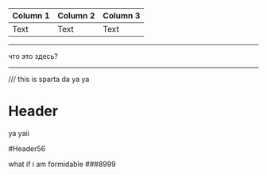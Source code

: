 

| Column 1 | Column 2 | Column 3 |
| -------- | -------- | -------- |
| Text     | Text     | Text     |

-----
что это здесь?


-----

<!-- TITLE: Home -->
<!-- SUBTITLE: A quick summary of Home -->


/// this is sparta
da ya ya
# Header
ya yaii

#Header56

what if i am formidable
###8999
